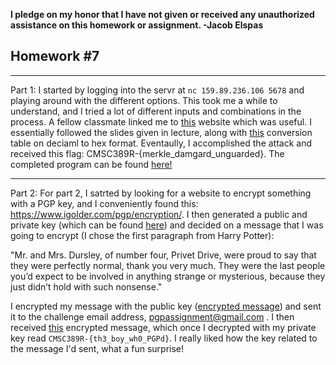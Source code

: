 <b>I pledge on my honor that I have not given or received any unauthorized assistance on this homework or assignment. -Jacob Elspas</b>

<h2>Homework #7</h2>
  
---
Part 1:
I started by logging into the servr at `nc 159.89.236.106 5678` and playing around with the different options. This took me a while to understand, and I tried a lot of different inputs and combinations in the process. A fellow classmate linked me to [this](https://blog.skullsecurity.org/2012/everything-you-need-to-know-about-hash-length-extension-attacks) website which was useful. I essentially followed the slides given in lecture, along with [this](https://ascii.cl/conversion.htm) conversion table on deciaml to hex format. Eventaully, I accomplished the attack and received this flag: CMSC389R-{merkle_damgard_unguarded}. The completed program can be found [here!](py1.py)

---

Part 2: 
For part 2, I satrted by looking for a website to encrypt something with a PGP key, and I conveniently found this: https://www.igolder.com/pgp/encryption/. I then generated a public and private key (which can be found [here](public-and-private-pgp-keys)) and decided on a message that I was going to encrypt (I chose the first paragraph from Harry Potter): 

"Mr. and Mrs. Dursley, of number four, Privet Drive, were proud to say that they were perfectly normal, thank you very much. They were the last people you’d expect to be involved in anything strange or mysterious, because they just didn’t hold with such nonsense."

I encrypted my message with the public key ([encrypted message](encrypted-pgp-message)) and sent it to the challenge email address, pgpassignment@gmail.com
. I then received [this](received-encrypted-pgp-message) encrypted message, which once I decrypted with my private key read `CMSC389R-{th3_boy_wh0_PGPd}`. I really liked how the key related to the message I'd sent, what a fun surprise!
